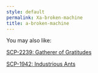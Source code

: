 ```yaml
---
style: default
permalink: Xa-broken-machine
title: a-broken-machine
---
```

You may also like:

[SCP-2239: Gatherer of Gratitudes](http://scp-wiki.net/scp-2239)

[SCP-1942: Industrious Ants](http://scp-wiki.net/scp-1942)
